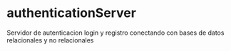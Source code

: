 # authenticationServer
Servidor de autenticacion login y registro conectando con bases de datos relacionales y no relacionales
